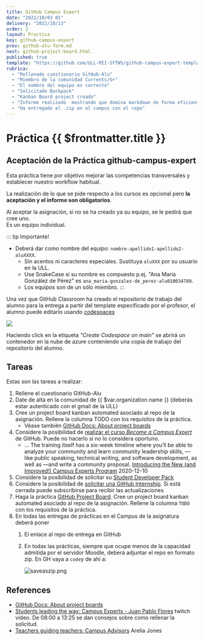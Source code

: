 ```yaml
---
title: GitHub Campus Expert
date: "2022/10/03 01"
delivery: "2022/10/13"
order: 2
layout: Practica
key: github-campus-expert
prev: github-alu-form.md
next: github-project-board.html
published: true
template: "https://github.com/ULL-MII-SYTWS/github-campus-expert-template"
rubrica:
  - "Rellenado cuestionario GitHub-Alu"
  - "Miembro de la comunidad Currents/G+"
  - "El nombre del equipo es correcto"
  - "Solicitado Backpack"
  - "Kanban Board project creado"
  - "Informe realizado  mostrando que domina markdown de forma eficiente: Usa imágenes, enlaces, listas, etc."
  - "Ha entregado el .zip en el campus con el repo"
---
```


# Práctica {{ $frontmatter.title }}

## Aceptación de la Práctica github-campus-expert  

Esta práctica tiene por objetivo mejorar las competencias transversales y establecer nuestro workflow habitual.

La realización de lo que se pide respecto a los cursos es opcional pero **la aceptación y el informe son obligatorios**. 

Al aceptar la asignación, si no se ha creado ya su equipo, se le pedirá que cree uno.  
Es un equipo individual.

::: tip Importante!
* Deberá dar como nombre del equipo: `nombre-apellido1-apellido2-aluXXXX`.  
  * Sin acentos ni caracteres especiales. 
  Sustituya `aluXXX` por su usuario en la ULL. 
  * Use SnakeCase si su nombre es compuesto p.ej. "Ana María González de Pérez" es `ana_maria-gonzalez-de_perez-alu010034789`. 
  * Los equipos son de un sólo miembro.
:::

Una vez que GitHub Classroom ha creado el repositorio de trabajo del alumno  para la entrega a partir del <a :href="$frontmatter.template" target="_blank">template</a> especificado por el profesor, el alumno puede editarlo usando [codespaces](/temas/introduccion-a-javascript/codespaces)

![](/images/codespaces-new-label.png)

Haciendo click en la etiqueta *"Create Codespace on main"*  se abrirá un contenedor en la nube de azure conteniendo una copia de trabajo  del repositorio del alumno.

## Tareas 

Estas son las tareas a realizar:

1. Rellene el cuestionario GitHub-Alu
2. Date de alta en la comunidad <a :href="$var.google_plus" target="_blank">de {{ $var.organization.name }}</a> (deberás estar autenticado con el gmail de la ULL)
3. Cree un project board kanban automated asociado al repo de la asignación. Rellene la columna TODO con los requisitos de la práctica. 
   * Véase también [GitHub Docs: About project boards](https://docs.github.com/en/github/managing-your-work-on-github/about-project-boards)
4. Considere la posibilidad de [realizar el curso *Become a Campus Expert*](https://githubcampus.expert/training) de GitHub. Puede no hacerlo si no lo considera oportuno.
   * ... The training itself has a six-week timeline where you’ll be able to analyze your community and learn community leadership skills, —like public speaking, technical writing, and software development, as well as —and write a community proposal. [Introducing the New (and Improved!) Campus Experts Program](https://github.blog/2020-12-10-introducing-the-new-and-improved-campus-experts-program/) 2020-12-10
5. Considere la posibilidad de solicitar su [Student Developer Pack](https://education.github.com/pack) 
6. Considere la posibilidad de [solicitar una GitHub Internship](https://internships.github.com/). Si está cerrada puede subscríbirse para recibir las actualizaciones
3. Haga la práctica [GitHub Project Board](/practicas/github-project-board.html). Cree un project board kanban automated asociado al repo de la asignación. Rellene la columna `TODO` con los requisitos de la práctica. 
7. En todas las entregas de prácticas en el Campus de la asignatura deberá poner
   1. El enlace al repo de entrega en GitHub
   2. En todas las prácticas, siempre que ocupe menos de la capacidad admitida por el servidor Moodle, deberá adjuntar el repo en formato zip. En GH vaya a `code`y de ahí a:

      ![saveaszip.png](/images/saveaszip.png)


## References

* [GitHub Docs: About project boards](https://docs.github.com/en/github/managing-your-work-on-github/about-project-boards)
* [Students leading the way: Campus Experts - Juan Pablo Flores](https://www.twitch.tv/videos/833713562?collection=lrqXyFWFThau8w) twitch video. De 08:00 a 13:25 se dan consejos sobre como rellenar la solicitud.
* [Teachers guiding teachers: Campus Advisors](https://www.twitch.tv/videos/833727589?collection=lrqXyFWFThau8w) Arelia Jones

